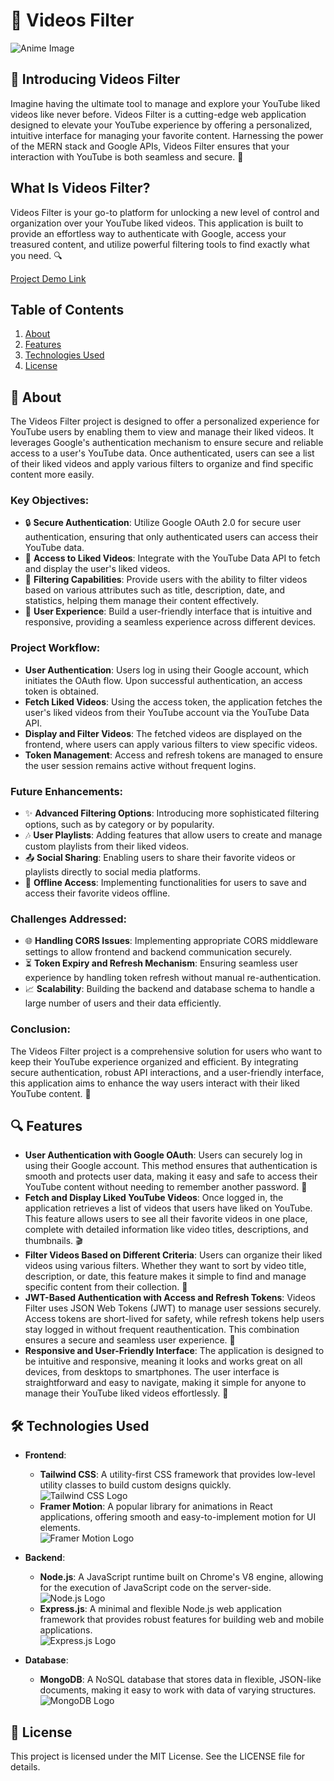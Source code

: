 # 🎥 Videos Filter
<!-- Replace with an actual anime image link -->
![Anime Image](https://example.com/anime-image.jpg) 

## 🌟 Introducing Videos Filter
Imagine having the ultimate tool to manage and explore your YouTube liked videos like never before. Videos Filter is a cutting-edge web application designed to elevate your YouTube experience by offering a personalized, intuitive interface for managing your favorite content. Harnessing the power of the MERN stack and Google APIs, Videos Filter ensures that your interaction with YouTube is both seamless and secure. 🚀

## What Is Videos Filter?
Videos Filter is your go-to platform for unlocking a new level of control and organization over your YouTube liked videos. This application is built to provide an effortless way to authenticate with Google, access your treasured content, and utilize powerful filtering tools to find exactly what you need. 🔍

[Project Demo Link](https://github.com/user-attachments/assets/2bff82d5-ad2a-4dd5-9181-016df91dd5ab)

## Table of Contents
1. [About](#about)
2. [Features](#features)
3. [Technologies Used](#technologies-used)
4. [License](#license)
   
## 🧩 About
The Videos Filter project is designed to offer a personalized experience for YouTube users by enabling them to view and manage their liked videos. It leverages Google's authentication mechanism to ensure secure and reliable access to a user's YouTube data. Once authenticated, users can see a list of their liked videos and apply various filters to organize and find specific content more easily.

### Key Objectives:
- 🔒 **Secure Authentication**: Utilize Google OAuth 2.0 for secure user authentication, ensuring that only authenticated users can access their YouTube data.
- 🎥 **Access to Liked Videos**: Integrate with the YouTube Data API to fetch and display the user's liked videos.
- 🔄 **Filtering Capabilities**: Provide users with the ability to filter videos based on various attributes such as title, description, date, and statistics, helping them manage their content effectively.
- 📱 **User Experience**: Build a user-friendly interface that is intuitive and responsive, providing a seamless experience across different devices.

### Project Workflow:
- **User Authentication**: Users log in using their Google account, which initiates the OAuth flow. Upon successful authentication, an access token is obtained.
- **Fetch Liked Videos**: Using the access token, the application fetches the user's liked videos from their YouTube account via the YouTube Data API.
- **Display and Filter Videos**: The fetched videos are displayed on the frontend, where users can apply various filters to view specific videos.
- **Token Management**: Access and refresh tokens are managed to ensure the user session remains active without frequent logins.

### Future Enhancements:
- ✨ **Advanced Filtering Options**: Introducing more sophisticated filtering options, such as by category or by popularity.
- 🎶 **User Playlists**: Adding features that allow users to create and manage custom playlists from their liked videos.
- 📤 **Social Sharing**: Enabling users to share their favorite videos or playlists directly to social media platforms.
- 📴 **Offline Access**: Implementing functionalities for users to save and access their favorite videos offline.

### Challenges Addressed:
- 🌐 **Handling CORS Issues**: Implementing appropriate CORS middleware settings to allow frontend and backend communication securely.
- ⏳ **Token Expiry and Refresh Mechanism**: Ensuring seamless user experience by handling token refresh without manual re-authentication.
- 📈 **Scalability**: Building the backend and database schema to handle a large number of users and their data efficiently.

### Conclusion:
The Videos Filter project is a comprehensive solution for users who want to keep their YouTube experience organized and efficient. By integrating secure authentication, robust API interactions, and a user-friendly interface, this application aims to enhance the way users interact with their liked YouTube content. 🌟

## 🔍 Features
- **User Authentication with Google OAuth**: Users can securely log in using their Google account. This method ensures that authentication is smooth and protects user data, making it easy and safe to access their YouTube content without needing to remember another password. 🔐
- **Fetch and Display Liked YouTube Videos**: Once logged in, the application retrieves a list of videos that users have liked on YouTube. This feature allows users to see all their favorite videos in one place, complete with detailed information like video titles, descriptions, and thumbnails. 🎬
- **Filter Videos Based on Different Criteria**: Users can organize their liked videos using various filters. Whether they want to sort by video title, description, or date, this feature makes it simple to find and manage specific content from their collection. 🔎
- **JWT-Based Authentication with Access and Refresh Tokens**: Videos Filter uses JSON Web Tokens (JWT) to manage user sessions securely. Access tokens are short-lived for safety, while refresh tokens help users stay logged in without frequent reauthentication. This combination ensures a secure and seamless user experience. 🔄
- **Responsive and User-Friendly Interface**: The application is designed to be intuitive and responsive, meaning it looks and works great on all devices, from desktops to smartphones. The user interface is straightforward and easy to navigate, making it simple for anyone to manage their YouTube liked videos effortlessly. 📱

## 🛠️ Technologies Used

- **Frontend**: 
  - **Tailwind CSS**: A utility-first CSS framework that provides low-level utility classes to build custom designs quickly.
    <br />
    ![Tailwind CSS Logo](https://via.placeholder.com/40/4A154B/FFFFFF?text=%F0%9F%8C%9F)
  - **Framer Motion**: A popular library for animations in React applications, offering smooth and easy-to-implement motion for UI elements.
    <br />
    ![Framer Motion Logo](https://via.placeholder.com/40/3B3A3A/FFFFFF?text=%F0%9F%8C%9F)

- **Backend**:
  - **Node.js**: A JavaScript runtime built on Chrome's V8 engine, allowing for the execution of JavaScript code on the server-side.
    <br />
    ![Node.js Logo](https://via.placeholder.com/40/8CC84B/FFFFFF?text=%F0%9F%92%BB)
  - **Express.js**: A minimal and flexible Node.js web application framework that provides robust features for building web and mobile applications.
    <br />
    ![Express.js Logo](https://via.placeholder.com/40/000000/FFFFFF?text=%F0%9F%92%BB)

- **Database**: 
  - **MongoDB**: A NoSQL database that stores data in flexible, JSON-like documents, making it easy to work with data of varying structures.
    <br />
    ![MongoDB Logo](https://via.placeholder.com/40/4EB1F4/FFFFFF?text=%F0%9F%92%BB)

## 📜 License
This project is licensed under the MIT License. See the LICENSE file for details.
